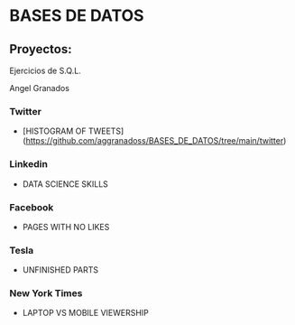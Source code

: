 # BASES DE DATOS

## Proyectos:

Ejercicios de S.Q.L. 

Angel Granados

### Twitter 
-  [HISTOGRAM OF TWEETS] (https://github.com/aggranadoss/BASES_DE_DATOS/tree/main/twitter)
### Linkedin 
- DATA SCIENCE SKILLS
### Facebook 
- PAGES WITH NO LIKES
### Tesla 
- UNFINISHED PARTS
### New York Times 
- LAPTOP VS MOBILE VIEWERSHIP
